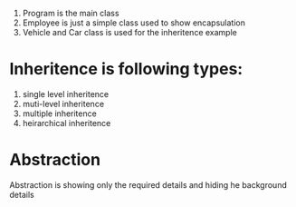 1. Program is the main class
2. Employee is just a simple class used to show encapsulation
3. Vehicle and Car class is used for the inheritence example

# Inheritence is following types:

1. single level inheritence
2. muti-level inheritence
3. multiple inheritence
4. heirarchical inheritence

# Abstraction

Abstraction is showing only the required details and hiding he background details
